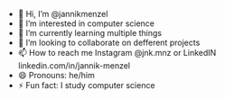 - 👋 Hi, I’m @jannikmenzel
- 👀 I’m interested in computer science
- 🌱 I’m currently learning multiple things
- 💞️ I’m looking to collaborate on defferent projects
- 📫 How to reach me Instagram @jnk.mnz or LinkedIN linkedin.com/in/jannik-menzel
- 😄 Pronouns: he/him
- ⚡ Fun fact: I study computer science

<!---
jannikmenzel/jannikmenzel is a ✨ special ✨ repository because its `README.md` (this file) appears on your GitHub profile.
You can click the Preview link to take a look at your changes.
--->
